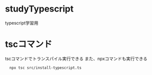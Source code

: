 # studyTypescript
typescript学習用
# tscコマンド

tscコマンドでトランスパイル実行できる
また、npxコマンドも実行できる

```
  npx tsc src/install-typescript.ts
```
